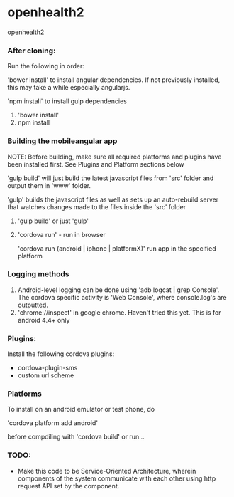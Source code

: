 # openhealth2

openhealth2

### After cloning:
Run the following in order:

'bower install' to install angular dependencies. If not previously installed, this may
take a while especially angularjs.

'npm install' to install gulp dependencies

1. 'bower install'
2. npm install

### Building the mobileangular app

NOTE: Before building, make sure all required platforms and plugins have been installed first. 
See Plugins and Platform sections below

'gulp build' will just build the latest javascript files from 'src'
folder and output them in 'www' folder.

'gulp' builds the javascript files as well as sets up an auto-rebuild
server that watches changes made to the files inside the 'src' folder

1. 'gulp build' or  just 'gulp'
2. 'cordova run' - run in browser

   'cordova run (android | iphone | platformX)' run app in the specified
   platform

### Logging methods
1. Android-level logging can be done using 'adb logcat | grep Console'. The
cordova specific activity is 'Web Console', where console.log's are outputted.
2. 'chrome://inspect' in google chrome. Haven't tried this yet. 
This is for android 4.4+ only

### Plugins:

Install the following cordova plugins:
* cordova-plugin-sms
* custom url scheme

### Platforms
To install on an android emulator or test phone, do

'cordova platform add android'

before compdiling with 'cordova build' or run...

### TODO:
* Make this code to be Service-Oriented Architecture, wherein 
components of the system communicate with each other using http
request API set by the component.
